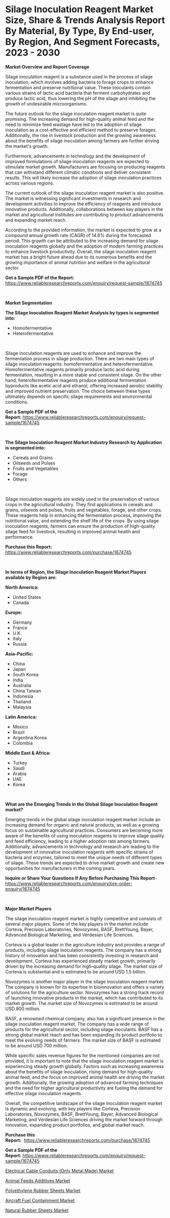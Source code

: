 <p><h1>Silage Inoculation Reagent Market Size, Share & Trends Analysis Report By Material, By Type, By End-user, By Region, And Segment Forecasts, 2023 - 2030</h1></p><p><strong>Market Overview and Report Coverage</strong></p>
<p><p>Silage inoculation reagent is a substance used in the process of silage inoculation, which involves adding bacteria to forage crops to enhance fermentation and preserve nutritional value. These inoculants contain various strains of lactic acid bacteria that ferment carbohydrates and produce lactic acid, thus lowering the pH of the silage and inhibiting the growth of undesirable microorganisms.</p><p>The future outlook for the silage inoculation reagent market is quite promising. The increasing demand for high-quality animal feed and the need to minimize feed wastage have led to the adoption of silage inoculation as a cost-effective and efficient method to preserve forages. Additionally, the rise in livestock production and the growing awareness about the benefits of silage inoculation among farmers are further driving the market's growth.</p><p>Furthermore, advancements in technology and the development of improved formulations of silage inoculation reagents are expected to stimulate market growth. Manufacturers are focusing on producing reagents that can withstand different climatic conditions and deliver consistent results. This will likely increase the adoption of silage inoculation practices across various regions.</p><p>The current outlook of the silage inoculation reagent market is also positive. The market is witnessing significant investments in research and development activities to improve the efficiency of reagents and introduce innovative products. Additionally, collaborations between key players in the market and agricultural institutes are contributing to product advancements and expanding market reach.</p><p>According to the provided information, the market is expected to grow at a compound annual growth rate (CAGR) of 14.6% during the forecasted period. This growth can be attributed to the increasing demand for silage inoculation reagents globally and the adoption of modern farming practices to enhance livestock productivity. Overall, the silage inoculation reagent market has a bright future ahead due to its numerous benefits and the growing importance of animal nutrition and welfare in the agricultural sector.</p></p>
<p><strong>Get a Sample PDF of the Report:</strong> <a href="https://www.reliableresearchreports.com/enquiry/request-sample/1674745">https://www.reliableresearchreports.com/enquiry/request-sample/1674745</a></p>
<p>&nbsp;</p>
<p><strong>Market Segmentation</strong></p>
<p><strong>The Silage Inoculation Reagent Market Analysis by types is segmented into:</strong></p>
<p><ul><li>Homofermentative</li><li>Heterofermentative</li></ul></p>
<p>&nbsp;</p>
<p><p>Silage inoculation reagents are used to enhance and improve the fermentation process in silage production. There are two main types of silage inoculation reagents: homofermentative and heterofermentative. Homofermentative reagents primarily produce lactic acid during fermentation, resulting in a more stable and consistent silage. On the other hand, heterofermentative reagents produce additional fermentation byproducts like acetic acid and ethanol, offering increased aerobic stability and improved nutrient preservation. The choice between these types ultimately depends on specific silage requirements and environmental conditions.</p></p>
<p><strong>Get a Sample PDF of the Report:</strong>&nbsp;<a href="https://www.reliableresearchreports.com/enquiry/request-sample/1674745">https://www.reliableresearchreports.com/enquiry/request-sample/1674745</a></p>
<p>&nbsp;</p>
<p><strong>The Silage Inoculation Reagent Market Industry Research by Application is segmented into:</strong></p>
<p><ul><li>Cereals and Grains</li><li>Oilseeds and Pulses</li><li>Fruits and Vegetables</li><li>Forage</li><li>Others</li></ul></p>
<p>&nbsp;</p>
<p><p>Silage inoculation reagents are widely used in the preservation of various crops in the agricultural industry. They find applications in cereals and grains, oilseeds and pulses, fruits and vegetables, forage, and other crops. These reagents help in enhancing the fermentation process, improving the nutritional value, and extending the shelf life of the crops. By using silage inoculation reagents, farmers can ensure the production of high-quality silage feed for livestock, resulting in improved animal health and performance.</p></p>
<p><strong>Purchase this Report:</strong>&nbsp; <a href="https://www.reliableresearchreports.com/purchase/1674745">https://www.reliableresearchreports.com/purchase/1674745</a></p>
<p>&nbsp;</p>
<p><strong>In terms of Region, the Silage Inoculation Reagent Market Players available by Region are:</strong></p>
<p>
    <p> <strong> North America: </strong>
        <ul>
            <li>United States</li>
            <li>Canada</li>
        </ul>
        </p> 
    <p> <strong> Europe: </strong>
        <ul>
            <li>Germany</li>
            <li>France</li>
            <li>U.K.</li>
            <li>Italy</li>
            <li>Russia</li>
        </ul>
        </p> 
    <p> <strong> Asia-Pacific: </strong>
        <ul>
            <li>China</li>
            <li>Japan</li>
            <li>South Korea</li>
            <li>India</li>
            <li>Australia</li>
            <li>China Taiwan</li>
            <li>Indonesia</li>
            <li>Thailand</li>
            <li>Malaysia</li>
        </ul>
        </p> 
    <p> <strong> Latin America: </strong>
        <ul>
            <li>Mexico</li>
            <li>Brazil</li>
            <li>Argentina Korea</li>
            <li>Colombia</li>
        </ul>
        </p> 
    <p> <strong> Middle East & Africa: </strong>
        <ul>
            <li>Turkey</li>
            <li>Saudi</li>
            <li>Arabia</li>
            <li>UAE</li>
            <li>Korea</li>
        </ul>
    </p>
    </p>
<p>&nbsp;</p>
<p><strong>What are the Emerging Trends in the Global Silage Inoculation Reagent market?</strong></p>
<p><p>Emerging trends in the global silage inoculation reagent market include an increasing demand for organic and natural products, as well as a growing focus on sustainable agricultural practices. Consumers are becoming more aware of the benefits of using inoculation reagents to improve silage quality and feed efficiency, leading to a higher adoption rate among farmers. Additionally, advancements in technology and research are leading to the development of innovative inoculation reagents with specific strains of bacteria and enzymes, tailored to meet the unique needs of different types of silage. These trends are expected to drive market growth and create new opportunities for manufacturers in the coming years.</p></p>
<p><strong>Inquire or Share Your Questions If Any Before Purchasing This Report</strong>- <a href="https://www.reliableresearchreports.com/enquiry/pre-order-enquiry/1674745">https://www.reliableresearchreports.com/enquiry/pre-order-enquiry/1674745</a></p>
<p>&nbsp;</p>
<p><strong>Major Market Players</strong></p>
<p><p>The silage inoculation reagent market is highly competitive and consists of several major players. Some of the key players in the market include Corteva, Precision Laboratories, Novozymes, BASF, BrettYoung, Bayer, Advanced Biological Marketing, and Verdesian Life Sciences.</p><p>Corteva is a global leader in the agriculture industry and provides a range of products, including silage inoculation reagents. The company has a strong history of innovation and has been consistently investing in research and development. Corteva has experienced steady market growth, primarily driven by the increasing demand for high-quality silage. The market size of Corteva is substantial and is estimated to be around USD 1.5 billion.</p><p>Novozymes is another major player in the silage inoculation reagent market. The company is known for its expertise in bioinnovation and offers a variety of solutions for the agriculture sector. Novozymes has a strong track record of launching innovative products in the market, which has contributed to its market growth. The market size of Novozymes is estimated to be around USD 800 million.</p><p>BASF, a renowned chemical company, also has a significant presence in the silage inoculation reagent market. The company has a wide range of products for the agricultural sector, including silage inoculants. BASF has a strong global market reach and has been expanding its product portfolio to meet the evolving needs of farmers. The market size of BASF is estimated to be around USD 700 million.</p><p>While specific sales revenue figures for the mentioned companies are not provided, it is important to note that the silage inoculation reagent market is experiencing steady growth globally. Factors such as increasing awareness about the benefits of silage inoculation, rising demand for high-quality animal feed, and the focus on improved animal health are driving the market growth. Additionally, the growing adoption of advanced farming techniques and the need for higher agricultural productivity are fueling the demand for effective silage inoculation reagents.</p><p>Overall, the competitive landscape of the silage inoculation reagent market is dynamic and evolving, with key players like Corteva, Precision Laboratories, Novozymes, BASF, BrettYoung, Bayer, Advanced Biological Marketing, and Verdesian Life Sciences driving the market forward through innovation, expanding product portfolios, and global market reach.</p></p>
<p><strong>Purchase this Report:</strong>&nbsp;&nbsp;<a href="https://www.reliableresearchreports.com/purchase/1674745">https://www.reliableresearchreports.com/purchase/1674745</a></p>
<p></p>
<p><strong>Get a Sample PDF of the Report:</strong>&nbsp;<a href="https://www.reliableresearchreports.com/enquiry/request-sample/1674745">https://www.reliableresearchreports.com/enquiry/request-sample/1674745</a></p>
<p><p><a href="https://medium.com/@zitakuvalis/electrical-cable-conduits-only-metal-made-market-analysis-and-sze-forecasted-for-period-from-2023-84a131602dc7">Electrical Cable Conduits (Only Metal Made) Market</a></p><p><a href="https://medium.com/@ashleyhills1920/animal-feeds-additives-market-size-market-outlook-and-market-forecast-2023-to-2030-71633f5a7e30">Animal Feeds Additives Market</a></p><p><a href="https://www.linkedin.com/pulse/polyethylene-rubber-sheets-market-research-report-unlocks/">Polyethylene Rubber Sheets Market</a></p><p><a href="https://www.linkedin.com/pulse/aircraft-fuel-containment-market-size-share-amp-trends/">Aircraft Fuel Containment Market</a></p><p><a href="https://www.linkedin.com/pulse/natural-rubber-sheets-market-size-share-amp-trends-analysis/">Natural Rubber Sheets Market</a></p></p>